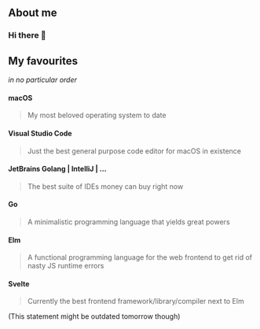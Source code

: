 ## About me

### Hi there 👋

<!--
**marcbinz/marcbinz** is a ✨ _special_ ✨ repository because its `README.md` (this file) appears on your GitHub profile.

Here are some ideas to get you started:

- 🔭 I’m currently working on ...
- 🌱 I’m currently learning ...
- 👯 I’m looking to collaborate on ...
- 🤔 I’m looking for help with ...
- 💬 Ask me about ...
- 📫 How to reach me: ...
- 😄 Pronouns: ...
- ⚡ Fun fact: ...
-->

## My favourites

_in no particular order_

#### macOS

> My most beloved operating system to date

#### Visual Studio Code

> Just the best general purpose code editor for macOS in existence

#### JetBrains Golang | IntelliJ | ...

> The best suite of IDEs money can buy right now

#### Go

> A minimalistic programming language that yields great powers

#### Elm

> A functional programming language for the web frontend to get rid of nasty JS runtime errors

#### Svelte

> Currently the best frontend framework/library/compiler next to Elm

(This statement might be outdated tomorrow though)
